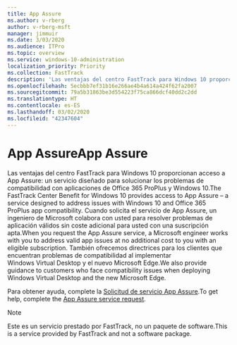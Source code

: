 ```yaml
---
title: App Assure
ms.author: v-rberg
author: v-rberg-msft
manager: jimmuir
ms.date: 3/03/2020
ms.audience: ITPro
ms.topic: overview
ms.service: windows-10-administration
localization_priority: Priority
ms.collection: FastTrack
description: 'Las ventajas del centro FastTrack para Windows 10 proporcionan acceso a App Assure: un servicio diseñado para solucionar los problemas de compatibilidad con aplicaciones de Office 365 ProPlus y Windows 10.'
ms.openlocfilehash: 5ecbbb7ef31b16e266ae4b4a614a424f62fa2007
ms.sourcegitcommit: 79a5b31863be3d554223f75ca866dcf40dd2c2dd
ms.translationtype: HT
ms.contentlocale: es-ES
ms.lasthandoff: 03/02/2020
ms.locfileid: "42347604"
---
```

# <a name="app-assure"></a><span data-ttu-id="560a1-103">App Assure</span><span class="sxs-lookup"><span data-stu-id="560a1-103">App Assure</span></span>

<span data-ttu-id="560a1-104">Las ventajas del centro FastTrack para Windows 10 proporcionan acceso a App Assure: un servicio diseñado para solucionar los problemas de compatibilidad con aplicaciones de Office 365 ProPlus y Windows 10.</span><span class="sxs-lookup"><span data-stu-id="560a1-104">The FastTrack Center Benefit for Windows 10 provides access to App Assure – a service designed to address issues with Windows 10 and Office 365 ProPlus app compatibility.</span></span> <span data-ttu-id="560a1-105">Cuando solicita el servicio de App Assure, un ingeniero de Microsoft colabora con usted para resolver problemas de aplicación válidos sin coste adicional para usted con una suscripción apta.</span><span class="sxs-lookup"><span data-stu-id="560a1-105">When you request the App Assure service, a Microsoft engineer works with you to address valid app issues at no additional cost to you with an eligible subscription.</span></span> <span data-ttu-id="560a1-106">También ofrecemos directrices para los clientes que encuentran problemas de compatibilidad al implementar Windows Virtual Desktop y el nuevo Microsoft Edge.</span><span class="sxs-lookup"><span data-stu-id="560a1-106">We also provide guidance to customers who face compatibility issues when deploying Windows Virtual Desktop and the new Microsoft Edge.</span></span> 

<span data-ttu-id="560a1-107">Para obtener ayuda, complete la [Solicitud de servicio App Assure](https://go.microsoft.com/fwlink/?linkid=2022721).</span><span class="sxs-lookup"><span data-stu-id="560a1-107">To get help, complete the [App Assure service request](https://go.microsoft.com/fwlink/?linkid=2022721).</span></span>

  > [!NOTE]
> <span data-ttu-id="560a1-108">Este es un servicio prestado por FastTrack, no un paquete de software.</span><span class="sxs-lookup"><span data-stu-id="560a1-108">This is a service provided by FastTrack and not a software package.</span></span>

    

 
